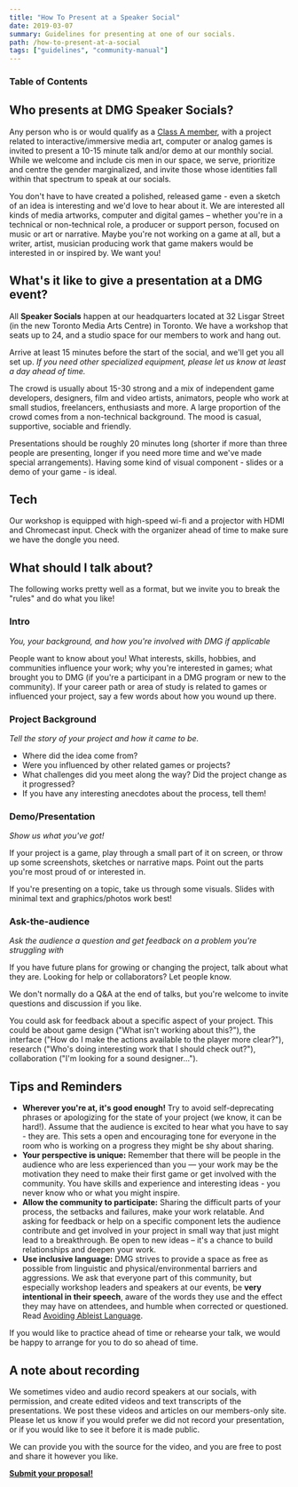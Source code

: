 ```yaml
---
title: "How To Present at a Speaker Social"
date: 2019-03-07
summary: Guidelines for presenting at one of our socials.
path: /how-to-present-at-a-social
tags: ["guidelines", "community-manual"]
---
```


### Table of Contents

## Who presents at DMG Speaker Socials?

Any person who is or would qualify as a [Class A member](/manual/membership/), with a project related to interactive/immersive media art, computer or analog games is invited to present a 10-15 minute talk and/or demo at our monthly social. While we welcome and include cis men in our space, we serve, prioritize and centre the gender marginalized, and invite those whose identities fall within that spectrum to speak at our socials.

You don't have to have created a polished, released game - even a sketch of an idea is interesting and we'd love to hear about it. We are interested all kinds of media artworks, computer and digital games – whether you're in a technical or non-technical role, a producer or support person, focused on music or art or narrative. Maybe you're not working on a game at all, but a writer, artist, musician producing work that game makers would be interested in or inspired by. We want you!

## What's it like to give a presentation at a DMG event?

All **Speaker Socials** happen at our headquarters located at 32 Lisgar Street \(in the new Toronto Media Arts Centre\) in Toronto. We have a workshop that seats up to 24, and a studio space for our members to work and hang out.

Arrive at least 15 minutes before the start of the social, and we'll get you all set up. _If you need other specialized equipment, please let us know at least a day ahead of time._

The crowd is usually about 15-30 strong and a mix of independent game developers, designers, film and video artists, animators, people who work at small studios, freelancers, enthusiasts and more. A large proportion of the crowd comes from a non-technical background. The mood is casual, supportive, sociable and friendly.

Presentations should be roughly 20 minutes long \(shorter if more than three people are presenting, longer if you need more time and we've made special arrangements\). Having some kind of visual component - slides or a demo of your game - is ideal.

## Tech

Our workshop is equipped with high-speed wi-fi and a projector with HDMI and Chromecast input. Check with the organizer ahead of time to make sure we have the dongle you need.

## What should I talk about?

The following works pretty well as a format, but we invite you to break the "rules" and do what you like!

### Intro

_You, your background, and how you're involved with DMG if applicable_

People want to know about you! What interests, skills, hobbies, and communities influence your work; why you're interested in games; what brought you to DMG \(if you're a participant in a DMG program or new to the community\). If your career path or area of study is related to games or influenced your project, say a few words about how you wound up there.

### Project Background

_Tell the story of your project and how it came to be._

- Where did the idea come from?
- Were you influenced by other related games or projects?
- What challenges did you meet along the way? Did the project change as it progressed?
- If you have any interesting anecdotes about the process, tell them!

### Demo/Presentation

_Show us what you've got!_

If your project is a game, play through a small part of it on screen, or throw up some screenshots, sketches or narrative maps. Point out the parts you're most proud of or interested in.

If you're presenting on a topic, take us through some visuals. Slides with minimal text and graphics/photos work best!

### Ask-the-audience

_Ask the audience a question and get feedback on a problem you're struggling with_

If you have future plans for growing or changing the project, talk about what they are. Looking for help or collaborators? Let people know.

We don't normally do a Q&A at the end of talks, but you're welcome to invite questions and discussion if you like.

You could ask for feedback about a specific aspect of your project. This could be about game design \("What isn't working about this?"\), the interface \("How do I make the actions available to the player more clear?"\), research \("Who's doing interesting work that I should check out?"\), collaboration \("I'm looking for a sound designer…"\).

## Tips and Reminders

- **Wherever you're at, it's good enough!** Try to avoid self-deprecating phrases or apologizing for the state of your project (we know, it can be hard!). Assume that the audience is excited to hear what you have to say - they are. This sets a open and encouraging tone for everyone in the room who is working on a progress they might be shy about sharing.
- **Your perspective is unique:** Remember that there will be people in the audience who are less experienced than you — your work may be the motivation they need to make their first game or get involved with the community. You have skills and experience and interesting ideas - you never know who or what you might inspire.
- **Allow the community to participate:** Sharing the difficult parts of your process, the setbacks and failures, make your work relatable. And asking for feedback or help on a specific component lets the audience contribute and get involved in your project in small way that just might lead to a breakthrough. Be open to new ideas – it's a chance to build relationships and deepen your work.
- **Use inclusive language:** DMG strives to provide a space as free as possible from linguistic and physical/environmental barriers and aggressions. We ask that everyone part of this community, but especially workshop leaders and speakers at our events, be **very intentional in their speech**, aware of the words they use and the effect they may have on attendees, and humble when corrected or questioned. Read [Avoiding Ableist Language](/manual/avoiding-ableist-language/).

If you would like to practice ahead of time or rehearse your talk, we would be happy to arrange for you to do so ahead of time.

## A note about recording

We sometimes video and audio record speakers at our socials, with permission, and create edited videos and text transcripts of the presentations. We post these videos and articles on our members-only site. Please let us know if you would prefer we did not record your presentation, or if you would like to see it before it is made public.

We can provide you with the source for the video, and you are free to post and share it however you like.

[**Submit your proposal!**](https://dmg.to/applications/speaker-social)
